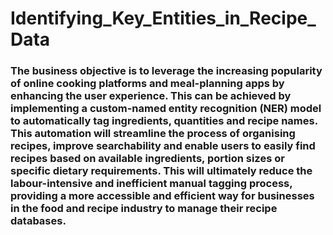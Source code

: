 # Identifying_Key_Entities_in_Recipe_Data


### The business objective is to leverage the increasing popularity of online cooking platforms and meal-planning apps by enhancing the user experience. This can be achieved by implementing a custom-named entity recognition (NER) model to automatically tag ingredients, quantities and recipe names. This automation will streamline the process of organising recipes, improve searchability and enable users to easily find recipes based on available ingredients, portion sizes or specific dietary requirements. This will ultimately reduce the labour-intensive and inefficient manual tagging process, providing a more accessible and efficient way for businesses in the food and recipe industry to manage their recipe databases.
